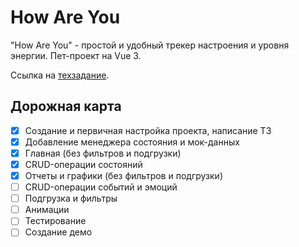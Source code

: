 # How Are You

"How Are You" - простой и удобный трекер настроения и уровня энергии. Пет-проект на Vue 3.

Ссылка на [техзадание](https://docs.google.com/document/d/14AtQS2BN49k68sdFNe2zLWemVrYOitW-8en76a_MS2M/edit).

## Дорожная карта

- [x] Создание и первичная настройка проекта, написание ТЗ
- [x] Добавление менеджера состояния и мок-данных
- [x] Главная (без фильтров и подгрузки)
- [x] CRUD-операции состояний
- [x] Отчеты и графики (без фильтров и подгрузки)
- [ ] CRUD-операции событий и эмоций
- [ ] Подгрузка и фильтры
- [ ] Анимации
- [ ] Тестирование
- [ ] Создание демо